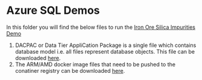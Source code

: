 # Azure SQL Demos 

In this folder you will find the below files to run the [Iron Ore Silica Impurities Demo](https://docs.microsoft.com/en-us/azure/azure-sql-edge/tutorial-deploy-azure-resources)
1. DACPAC or Data Tier AppliCation Package is a single file which contains database model i.e. all files represent database objects. This file can be downloaded [here](https://github.com/microsoft/sql-server-samples/tree/master/samples/demos/azure-sql-edge-demos/iron-ore-silica-impurities/DACPAC).
2. The ARM/AMD docker image files that need to be pushed to the conatiner registry can be downloaded [here](https://github.com/microsoft/sql-server-samples/tree/master/samples/demos/azure-sql-edge-demos/iron-ore-silica-impurities/tar-files). 
